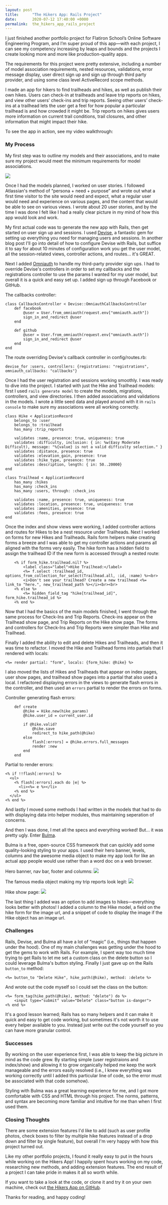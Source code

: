 ```yaml
---
layout: post
title:      "The Hikers App: Rails Project"
date:       2020-07-12 17:40:00 +0000
permalink:  the_hikers_app_rails_project
---
```



I just finished another portfolio project for Flatiron School’s Online Software Engineering Program, and I’m super proud of this app—with each project, I can see my competency increasing by leaps and bounds and the projects I create looking more and more like production-quality apps.

The requirements for this project were pretty extensive, including a number of model association requirements, nested resources, validations, error message display, user direct sign up and sign up through third party provider, and using some class level ActiveRecord scope methods.

I made an app for hikers to find trailheads and hikes, as well as publish their own hikes. Users can check-in at trailheads and leave trip reports on hikes, and view other users’ check-ins and trip reports. Seeing other users’ check-ins at a trailhead lets the user get a feel for how popular a particular trailhead is and how crowded it might be. Trip reports on hikes gives users more information on current trail conditions, trail closures, and other information that might impact their hike.

To see the app in action, see my video walkthrough:


### My Process

My first step was to outline my models and their associations, and to make sure my project would meet the minimum requirements for model associations.

![](https://i.imgur.com/hahCNeO.png?1)

Once I had the models planned, I worked on user stories. I followed Atlassian's method of “persona + need + purpose” and wrote out what a first time visitor to the site would need and expect, what a regular user would need and experience on various pages, and the content that would be able to see on various views. I wrote about 20 user stories, and by the time I was done I felt like I had a really clear picture in my mind of how this app would look and work.

My first actual code was to generate the new app with Rails, then get started on user sign up and sessions. I used [Devise](https://github.com/heartcombo/devise), a fantastic gem for setting up everything you need for managing users and sessions. In another blog post I'll go into detail of how to configure Devise with Rails, but suffice it to say for about 10 minutes of configuration work you get the user model, all the session-related views, controller actions, and routes... it's GREAT.

Next I added [Omniauth](https://github.com/omniauth/omniauth) to handle my third-party provider sign ups. I had to override Devise's controllers in order to set my callbacks and the registrations controller to use the params I wanted for my user model, but overall it is a quick and easy set up. I added sign up through Facebook or GitHub.

The callbacks controller:
```
class CallbacksController < Devise::OmniauthCallbacksController
    def facebook
        @user = User.from_omniauth(request.env["omniauth.auth"])
        sign_in_and_redirect @user
    end

    def github
        @user = User.from_omniauth(request.env["omniauth.auth"])
        sign_in_and_redirect @user
    end
end
```

The route overriding Devise's callback controller in config/routes.rb:
```
devise_for :users, controllers: {registrations: "registrations", omniauth_callbacks: "callbacks"}
```

Once I had the user registration and sessions working smoothly. I was ready to dive into the project. I started with just the Hike and Trailhead models: first I used `rails generate model` to create the models, migrations, controllers, and view directories. I then added associations and validations in the models. I wrote a little seed data and played around with it in `rails console` to make sure my associations were all working correctly.

```
class Hike < ApplicationRecord
    belongs_to :user
    belongs_to :trailhead
    has_many :trip_reports

    validates :name, presence: true, uniqueness: true
    validates :difficulty, inclusion: { in: %w(Easy Moderate Difficult), message: "%{value} is not a valid difficulty selection." }
    validates :distance, presence: true
    validates :elevation_gain, presence: true
    validates :hike_type, presence: true
    validates :description, length: { in: 50..20000}
end
```

```
class Trailhead < ApplicationRecord
    has_many :hikes
    has_many :check_ins
    has_many :users, through: :check_ins

    validates :name, presence: true, uniqueness: true
    validates :location, presence: true, uniqueness: true
    validates :amenities, presence: true
    validates :fees, presence: true
end
```

Once the index and show views were working, I added controller actions and routes for Hikes to be a nest resource under Trailheads. Next I worked on forms for new Hikes and Trailheads. Rails form helpers make creating forms a breeze and I was able to get my controller actions and params all aligned with the forms very easily. The hike form has a hidden field to assign the trailhead ID if the new form is accessed through a nested route:

```
    <% if form_hike.trailhead.nil? %>
        <label class="label">Hike Trailhead:</label>
        <%= f.select :trailhead_id, options_from_collection_for_select(Trailhead.all, :id, :name) %><br>
        <i>Don't see your trailhead? Create a new trailhead <%= link_to "here.", new_trailhead_path %></i><br><br>
    <% else %>
        <%= hidden_field_tag "hike[trailhead_id]", form_hike.trailhead_id %>
    <% end %>
```

Now that I had the basics of the main models finished, I went through the same process for Check-Ins and Trip Reports. Check-ins appear on the Trailhead show page, and Trip Reports on the Hike show page. The forms and controllers for Check-Ins and Trip Reports were simpler than Hike and Trailhead.

Finally I added the ability to edit and delete Hikes and Trailheads, and then it was time to refactor. I moved the Hike and Trailhead forms into partials that I rendered with locals:

```
<%= render partial: "form", locals: {form_hike: @hike} %>
```

I also moved the lists of Hikes and Trailheads that appear on index pages, user show pages, and trailhead show pages into a partial that also used a local. I refactored displaying errors in the views to generate flash errors in the controller, and then used an `errors` partial to render the errors on forms.

Controller generating flash errors:
```
    def create
        @hike = Hike.new(hike_params)
        @hike.user_id = current_user.id

        if @hike.valid?
            @hike.save
            redirect_to hike_path(@hike)
        else
            flash[:errors] = @hike.errors.full_messages
            render :new
        end
    end
```

Partial to render errors:
```
<% if !!flash[:errors] %>
  <ul>
    <% flash[:errors].each do |e| %>
      <li><%= e %></li>
    <% end %>
  </ul>
<% end %>
```

And lastly I moved some methods I had written in the models that had to do with displaying data into helper modules, thus maintaining seperation of concerns.

And then I was done, I met all the specs and everything worked! But... it was pretty ugly. Enter [Bulma](https://bulma.io/).

Bulma is a free, open-source CSS framework that can quickly add some quality-looking styling to your apps. I used their hero banner, levels, columns and the awesome media object to make my app look for like an actual app people would use rather than a word doc on a web browser.

Hero banner, nav bar, footer and columns:
![](https://i.imgur.com/9nzNLNl.png?1)

The famous media object making my trip reports look legit:
![](https://i.imgur.com/ByHWKIr.png?1)

Hike show page:
![](https://i.imgur.com/lVpcmQH.png?1)

The last thing I added was an option to add images to hikes—everything looks better with photos! I added a column to the Hike model, a field on the hike form for the image url, and a snippet of code to display the image if the Hike object has an image url.


### Challenges

Rails, Devise, and Bulma all have a lot of “magic” (i.e., things that happen under the hood). One of my main challenges was getting under the hood to get the gems to work with Rails. For example, I spent way too much time trying to get Rails to let me set a custom class on the delete button so I could leverage Bulma's button styling. Finally I just gave up on the Rails `button_to` method:
```
<%= button_to "Delete Hike", hike_path(@hike), method: :delete %>
```

And wrote out the code myself so I could set the class on the button:
```
<%= form_tag(hike_path(@hike), method: "delete") do %>
    <input type="submit" value="Delete" class="button is-danger">
<% end %>
```

It's a good lesson learned; Rails has so many helpers and it can make it quick and easy to get code working, but sometimes it's not worth it to use every helper available to you. Instead just write out the code yourself so you can have more granular control.

### Successes

By working on the user experience first, I was able to keep the big picture in mind as the code grew. By starting simple (user registraions and index/show) and allowing it to grow organically helped me keep the work manageable and the errors easily resolved (i.e., I knew everything was working correctly until I added this particular line of code, so the error must be associated with that code somehow).

Styling with Bulma was a great learning experience for me, and I got more comfortable with CSS and HTML through his project. The norms, patterns, and syntax are becoming more familiar and intuitive for me than when I first used them.

### Closing Thoughts

There are some extension features I'd like to add (such as user profile photos, check boxes to filter by multiple hike features instead of a drop down and filter by single feature), but overall I'm very happy with how this project turned out.

Like my other portfolio projects, I found it really easy to put in the hours while working on the Hikers App! I happily spent hours working on my code, researching new methods, and adding extension features. The end result of a project I can take pride in makes it all so worth while.

If you want to take a look at the code, or clone it and try it on your own machine, check out [the Hikers App on GitHub](https://github.com/LeonorPDX/rails-hikers-app).

Thanks for reading, and happy coding!


